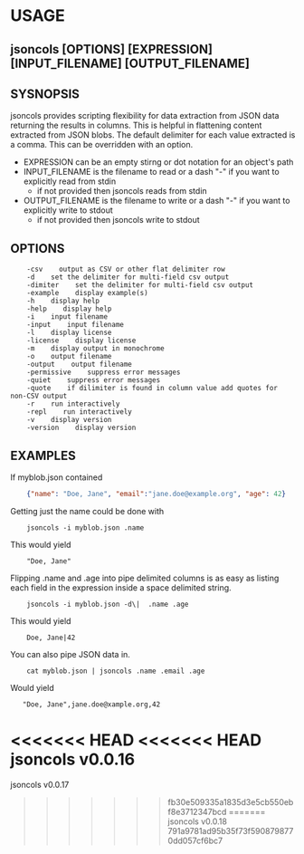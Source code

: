 
# USAGE

## jsoncols [OPTIONS] [EXPRESSION] [INPUT_FILENAME] [OUTPUT_FILENAME]

## SYSNOPSIS

jsoncols provides scripting flexibility for data extraction from JSON data
returning the results in columns.  This is helpful in flattening content
extracted from JSON blobs.  The default delimiter for each value
extracted is a comma. This can be overridden with an option.

+ EXPRESSION can be an empty stirng or dot notation for an object's path
+ INPUT_FILENAME is the filename to read or a dash "-" if you want to
  explicitly read from stdin
    + if not provided then jsoncols reads from stdin
+ OUTPUT_FILENAME is the filename to write or a dash "-" if you want to
  explicitly write to stdout
    + if not provided then jsoncols write to stdout

## OPTIONS

```
    -csv    output as CSV or other flat delimiter row
    -d    set the delimiter for multi-field csv output
    -dimiter    set the delimiter for multi-field csv output
    -example    display example(s)
    -h    display help
    -help    display help
    -i    input filename
    -input    input filename
    -l    display license
    -license    display license
    -m    display output in monochrome
    -o    output filename
    -output    output filename
    -permissive    suppress error messages
    -quiet    suppress error messages
    -quote    if dilimiter is found in column value add quotes for non-CSV output
    -r    run interactively
    -repl    run interactively
    -v    display version
    -version    display version
```

## EXAMPLES

If myblob.json contained

```json
    {"name": "Doe, Jane", "email":"jane.doe@example.org", "age": 42}
```

Getting just the name could be done with

```shell
    jsoncols -i myblob.json .name
```

This would yield

```
    "Doe, Jane"
```

Flipping .name and .age into pipe delimited columns is as
easy as listing each field in the expression inside a
space delimited string.

```shell
    jsoncols -i myblob.json -d\|  .name .age
```

This would yield

```
    Doe, Jane|42
```

You can also pipe JSON data in.

```shell
    cat myblob.json | jsoncols .name .email .age
```

Would yield

```
   "Doe, Jane",jane.doe@xample.org,42
```

<<<<<<< HEAD
<<<<<<< HEAD
jsoncols v0.0.16
=======

jsoncols v0.0.17
>>>>>>> fb30e509335a1835d3e5cb550ebf8e3712347bcd
=======
jsoncols v0.0.18
>>>>>>> 791a9781ad95b35f73f5908798770dd057cf6bc7

